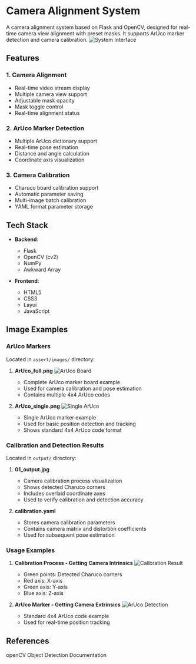 # Camera Alignment System

A camera alignment system based on Flask and OpenCV, designed for real-time camera view alignment with preset masks. It supports ArUco marker detection and camera calibration.
![System Interface](assert/images/flask.jpg)

## Features

### 1. Camera Alignment
- Real-time video stream display
- Multiple camera view support
- Adjustable mask opacity
- Mask toggle control
- Real-time alignment status

### 2. ArUco Marker Detection
- Multiple ArUco dictionary support
- Real-time pose estimation
- Distance and angle calculation
- Coordinate axis visualization

### 3. Camera Calibration
- Charuco board calibration support
- Automatic parameter saving
- Multi-image batch calibration
- YAML format parameter storage

## Tech Stack

- **Backend**:
  - Flask
  - OpenCV (cv2)
  - NumPy
  - Awkward Array
  
- **Frontend**:
  - HTML5
  - CSS3
  - Layui
  - JavaScript

## Image Examples

### ArUco Markers
Located in `assert/images/` directory:

1. **ArUco_full.png**
   ![ArUco Board](assert/images/ArUco_full.png)
   - Complete ArUco marker board example
   - Used for camera calibration and pose estimation
   - Contains multiple 4x4 ArUco codes

2. **ArUco_single.png**
   ![Single ArUco](assert/images/ArUco_single.png)
   - Single ArUco marker example
   - Used for basic position detection and tracking
   - Shows standard 4x4 ArUco code format

### Calibration and Detection Results
Located in `output/` directory:

1. **01_output.jpg**
   - Camera calibration process visualization
   - Shows detected Charuco corners
   - Includes overlaid coordinate axes
   - Used to verify calibration and detection accuracy

2. **calibration.yaml**
   - Stores camera calibration parameters
   - Contains camera matrix and distortion coefficients
   - Used for subsequent pose estimation

### Usage Examples

1. **Calibration Process - Getting Camera Intrinsics**
   ![Calibration Result](output/01_output.jpg)
   - Green points: Detected Charuco corners
   - Red axis: X-axis
   - Green axis: Y-axis
   - Blue axis: Z-axis

2. **ArUco Marker - Getting Camera Extrinsics**
   ![ArUco Detection](output/position.jpg)
   - Standard 4x4 ArUco code example
   - Used for real-time position tracking



## References

openCV Object Detection Documentation